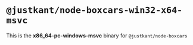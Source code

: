 # `@justkant/node-boxcars-win32-x64-msvc`

This is the **x86_64-pc-windows-msvc** binary for `@justkant/node-boxcars`
